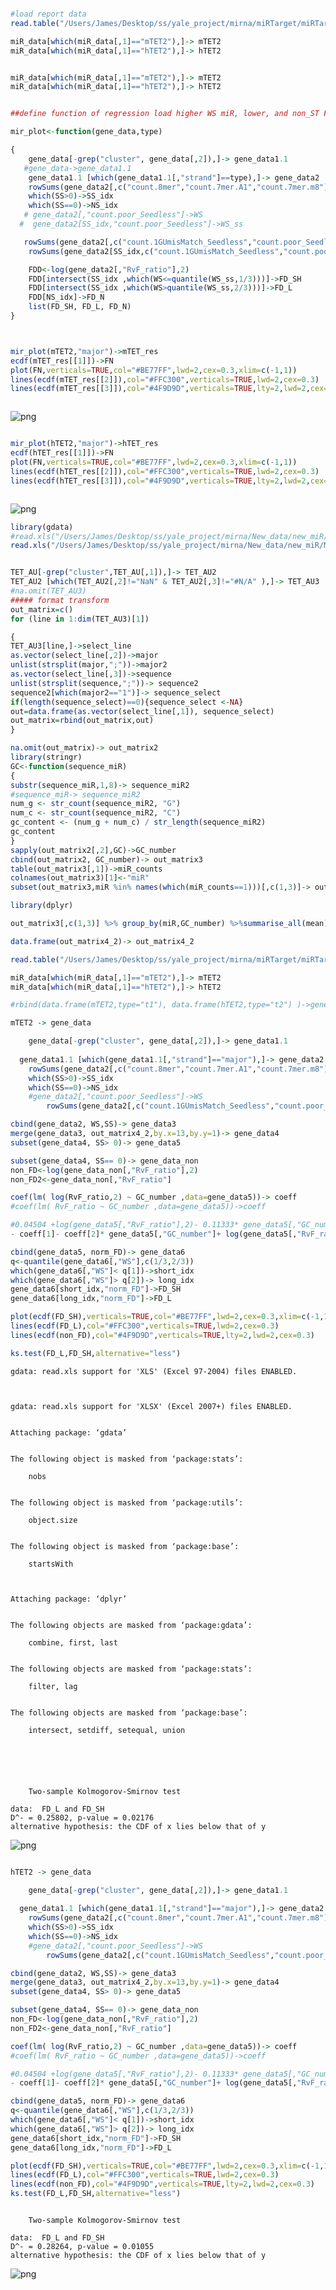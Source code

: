 ```R

#load report data
read.table("/Users/James/Desktop/ss/yale_project/mirna/miRTarget/miRTargets/UTR_reporter_data/Sites_count_allPairs_tet2_Steve.txt",sep="\t",header=T)->miR_data

miR_data[which(miR_data[,1]=="mTET2"),]-> mTET2
miR_data[which(miR_data[,1]=="hTET2"),]-> hTET2


miR_data[which(miR_data[,1]=="mTET2"),]-> mTET2
miR_data[which(miR_data[,1]=="hTET2"),]-> hTET2


##define function of regression load higher WS miR, lower, and non_ST FD

mir_plot<-function(gene_data,type)

{
    gene_data[-grep("cluster", gene_data[,2]),]-> gene_data1.1
   #gene_data->gene_data1.1
    gene_data1.1 [which(gene_data1.1[,"strand"]==type),]-> gene_data2
    rowSums(gene_data2[,c("count.8mer","count.7mer.A1","count.7mer.m8")])->SS
    which(SS>0)->SS_idx
    which(SS==0)->NS_idx
   # gene_data2[,"count.poor_Seedless"]->WS
  #  gene_data2[SS_idx,"count.poor_Seedless"]->WS_ss

   rowSums(gene_data2[,c("count.1GUmisMatch_Seedless","count.poor_Seedless")])->WS
    rowSums(gene_data2[SS_idx,c("count.1GUmisMatch_Seedless","count.poor_Seedless")])->WS_ss

    FDD<-log(gene_data2[,"RvF_ratio"],2)
    FDD[intersect(SS_idx ,which(WS<=quantile(WS_ss,1/3)))]->FD_SH
    FDD[intersect(SS_idx ,which(WS>quantile(WS_ss,2/3)))]->FD_L
    FDD[NS_idx]->FD_N
    list(FD_SH, FD_L, FD_N)
}

```


```R


mir_plot(mTET2,"major")->mTET_res
ecdf(mTET_res[[1]])->FN
plot(FN,verticals=TRUE,col="#BE77FF",lwd=2,cex=0.3,xlim=c(-1,1))
lines(ecdf(mTET_res[[2]]),col="#FFC300",verticals=TRUE,lwd=2,cex=0.3)
lines(ecdf(mTET_res[[3]]),col="#4F9D9D",verticals=TRUE,lty=2,lwd=2,cex=0.3)



```


    
![png](output_1_0.png)
    



```R

mir_plot(hTET2,"major")->hTET_res
ecdf(hTET_res[[1]])->FN
plot(FN,verticals=TRUE,col="#BE77FF",lwd=2,cex=0.3,xlim=c(-1,1))
lines(ecdf(hTET_res[[2]]),col="#FFC300",verticals=TRUE,lwd=2,cex=0.3)
lines(ecdf(hTET_res[[3]]),col="#4F9D9D",verticals=TRUE,lty=2,lwd=2,cex=0.3)



```


    
![png](output_2_0.png)
    



```R
library(gdata)
#read.xls("/Users/James/Desktop/ss/yale_project/mirna/New_data/new_miR/Major_minor_strand_definition_20140409.xlsx")->TET_AU
read.xls("/Users/James/Desktop/ss/yale_project/mirna/New_data/new_miR/Major_minor_strand_definition_updated.xlsx")->TET_AU


TET_AU[-grep("cluster",TET_AU[,1]),]-> TET_AU2
TET_AU2 [which(TET_AU2[,2]!="NaN" & TET_AU2[,3]!="#N/A" ),]-> TET_AU3
#na.omit(TET_AU3)
##### format transform
out_matrix=c()
for (line in 1:dim(TET_AU3)[1])

{
TET_AU3[line,]->select_line
as.vector(select_line[,2])->major
unlist(strsplit(major,";"))->major2
as.vector(select_line[,3])->sequence
unlist(strsplit(sequence,";"))-> sequence2
sequence2[which(major2=="1")]-> sequence_select
if(length(sequence_select)==0){sequence_select <-NA}
out=data.frame(as.vector(select_line[,1]), sequence_select)
out_matrix=rbind(out_matrix,out)
}

na.omit(out_matrix)-> out_matrix2
library(stringr)
GC<-function(sequence_miR)
{
substr(sequence_miR,1,8)-> sequence_miR2
#sequence_miR-> sequence_miR2
num_g <- str_count(sequence_miR2, "G")
num_c <- str_count(sequence_miR2, "C")
gc_content <- (num_g + num_c) / str_length(sequence_miR2)
gc_content
}
sapply(out_matrix2[,2],GC)->GC_number
cbind(out_matrix2, GC_number)-> out_matrix3
table(out_matrix3[,1])->miR_counts
colnames(out_matrix3)[1]<-"miR"
subset(out_matrix3,miR %in% names(which(miR_counts==1)))[,c(1,3)]-> out_matrix4

library(dplyr)

out_matrix3[,c(1,3)] %>% group_by(miR,GC_number) %>%summarise_all(mean)-> out_matrix4_2

data.frame(out_matrix4_2)-> out_matrix4_2

read.table("/Users/James/Desktop/ss/yale_project/mirna/miRTarget/miRTargets/UTR_reporter_data/Sites_count_allPairs_tet2_Steve.txt",sep="\t",header=T)->miR_data

miR_data[which(miR_data[,1]=="mTET2"),]-> mTET2
miR_data[which(miR_data[,1]=="hTET2"),]-> hTET2

#rbind(data.frame(mTET2,type="t1"), data.frame(hTET2,type="t2") )->gene_data

mTET2 -> gene_data

    gene_data[-grep("cluster", gene_data[,2]),]-> gene_data1.1
   
  gene_data1.1 [which(gene_data1.1[,"strand"]=="major"),]-> gene_data2
    rowSums(gene_data2[,c("count.8mer","count.7mer.A1","count.7mer.m8")])->SS
    which(SS>0)->SS_idx
    which(SS==0)->NS_idx
    #gene_data2[,"count.poor_Seedless"]->WS
        rowSums(gene_data2[,c("count.1GUmisMatch_Seedless","count.poor_Seedless")])->WS

cbind(gene_data2, WS,SS)-> gene_data3
merge(gene_data3, out_matrix4_2,by.x=13,by.y=1)-> gene_data4
subset(gene_data4, SS> 0)-> gene_data5

subset(gene_data4, SS== 0)-> gene_data_non
non_FD<-log(gene_data_non[,"RvF_ratio"],2)
non_FD2<-gene_data_non[,"RvF_ratio"]

coef(lm( log(RvF_ratio,2) ~ GC_number ,data=gene_data5))-> coeff
#coef(lm( RvF_ratio ~ GC_number ,data=gene_data5))->coeff

#0.04504 +log(gene_data5[,"RvF_ratio"],2)- 0.11333* gene_data5[,"GC_number"]->norm_FD
- coeff[1]- coeff[2]* gene_data5[,"GC_number"]+ log(gene_data5[,"RvF_ratio"],2) -> norm_FD

cbind(gene_data5, norm_FD)-> gene_data6
q<-quantile(gene_data6[,"WS"],c(1/3,2/3))
which(gene_data6[,"WS"]< q[1])->short_idx
which(gene_data6[,"WS"]> q[2])-> long_idx
gene_data6[short_idx,"norm_FD"]->FD_SH
gene_data6[long_idx,"norm_FD"]->FD_L

plot(ecdf(FD_SH),verticals=TRUE,col="#BE77FF",lwd=2,cex=0.3,xlim=c(-1,1))
lines(ecdf(FD_L),col="#FFC300",verticals=TRUE,lwd=2,cex=0.3)
lines(ecdf(non_FD),col="#4F9D9D",verticals=TRUE,lty=2,lwd=2,cex=0.3)

ks.test(FD_L,FD_SH,alternative="less")

```

    gdata: read.xls support for 'XLS' (Excel 97-2004) files ENABLED.
    
    
    
    gdata: read.xls support for 'XLSX' (Excel 2007+) files ENABLED.
    
    
    Attaching package: ‘gdata’
    
    
    The following object is masked from ‘package:stats’:
    
        nobs
    
    
    The following object is masked from ‘package:utils’:
    
        object.size
    
    
    The following object is masked from ‘package:base’:
    
        startsWith
    
    
    
    Attaching package: ‘dplyr’
    
    
    The following objects are masked from ‘package:gdata’:
    
        combine, first, last
    
    
    The following objects are masked from ‘package:stats’:
    
        filter, lag
    
    
    The following objects are masked from ‘package:base’:
    
        intersect, setdiff, setequal, union
    
    



    
    	Two-sample Kolmogorov-Smirnov test
    
    data:  FD_L and FD_SH
    D^- = 0.25802, p-value = 0.02176
    alternative hypothesis: the CDF of x lies below that of y




    
![png](output_3_2.png)
    



```R

hTET2 -> gene_data

    gene_data[-grep("cluster", gene_data[,2]),]-> gene_data1.1
   
  gene_data1.1 [which(gene_data1.1[,"strand"]=="major"),]-> gene_data2
    rowSums(gene_data2[,c("count.8mer","count.7mer.A1","count.7mer.m8")])->SS
    which(SS>0)->SS_idx
    which(SS==0)->NS_idx
    #gene_data2[,"count.poor_Seedless"]->WS
        rowSums(gene_data2[,c("count.1GUmisMatch_Seedless","count.poor_Seedless")])->WS

cbind(gene_data2, WS,SS)-> gene_data3
merge(gene_data3, out_matrix4_2,by.x=13,by.y=1)-> gene_data4
subset(gene_data4, SS> 0)-> gene_data5

subset(gene_data4, SS== 0)-> gene_data_non
non_FD<-log(gene_data_non[,"RvF_ratio"],2)
non_FD2<-gene_data_non[,"RvF_ratio"]

coef(lm( log(RvF_ratio,2) ~ GC_number ,data=gene_data5))-> coeff
#coef(lm( RvF_ratio ~ GC_number ,data=gene_data5))->coeff

#0.04504 +log(gene_data5[,"RvF_ratio"],2)- 0.11333* gene_data5[,"GC_number"]->norm_FD
- coeff[1]- coeff[2]* gene_data5[,"GC_number"]+ log(gene_data5[,"RvF_ratio"],2) -> norm_FD

cbind(gene_data5, norm_FD)-> gene_data6
q<-quantile(gene_data6[,"WS"],c(1/3,2/3))
which(gene_data6[,"WS"]< q[1])->short_idx
which(gene_data6[,"WS"]> q[2])-> long_idx
gene_data6[short_idx,"norm_FD"]->FD_SH
gene_data6[long_idx,"norm_FD"]->FD_L

plot(ecdf(FD_SH),verticals=TRUE,col="#BE77FF",lwd=2,cex=0.3,xlim=c(-1,1))
lines(ecdf(FD_L),col="#FFC300",verticals=TRUE,lwd=2,cex=0.3)
lines(ecdf(non_FD),col="#4F9D9D",verticals=TRUE,lty=2,lwd=2,cex=0.3)
ks.test(FD_L,FD_SH,alternative="less")



```


    
    	Two-sample Kolmogorov-Smirnov test
    
    data:  FD_L and FD_SH
    D^- = 0.28264, p-value = 0.01055
    alternative hypothesis: the CDF of x lies below that of y




    
![png](output_4_1.png)
    



```R

```


```R

```


```R

```


```R

```
